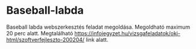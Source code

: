 # Baseball-labda
Baseball labda webszerkesztés feladat megoldása.
Megoldható maximum 20 perc alatt.
Megtalálható https://infojegyzet.hu/vizsgafeladatok/okj-html/szoftverfejleszto-200204/ link alatt.
